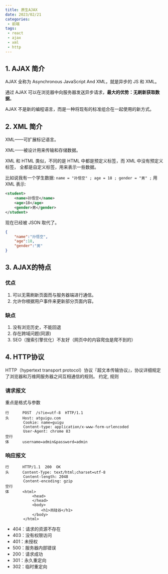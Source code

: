 ```yaml
---
title: 原生AJAX
date: 2023/02/21
categories:
 - 前端
tags:
 - react
 - ajax
 - xml
 - http
---
```


## 1. AJAX 简介

AJAX 全称为 Asynchronous JavaScript And XML，就是异步的 JS 和 XML。

通过 AJAX 可以在浏览器中向服务器发送异步请求，**最大的优势：无刷新获取数据**。 

AJAX 不是新的编程语言，而是一种将现有的标准组合在一起使用的新方式。

## 2. XML 简介
XML——可扩展标记语言。

XML——被设计用来传输和存储数据。

XML 和 HTML 类似，不同的是 HTML 中都是预定义标签，而 XML 中没有预定义标签，
全都是自定义标签，用来表示一些数据。

比如说我有一个学生数据: `name = "孙悟空" ; age = 18 ; gender = "男" ;`
用 XML 表示: 
```xml
<student>
    <name>孙悟空</name>
    <age>18</age>
    <gender>男</gender>
</student>
```
现在已经被 JSON 取代了。
```json
{
    "name":"孙悟空",
    "age":18,
    "gender":"男"
}
```

## 3. AJAX的特点

### 优点

1. 可以无需刷新页面而与服务器端进行通信。
2. 允许你根据用户事件来更新部分页面内容。

### 缺点

1. 没有浏览历史，不能回退
2. 存在跨域问题(同源)
3. SEO（搜索引擎优化）不友好（网页中的内容爬虫是爬不到的）

## 4. HTTP协议

HTTP（hypertext transport protocol）协议『超文本传输协议』，协议详细规定了浏览器和万维网服务器之间互相通信的规则。
约定, 规则

### 请求报文

重点是格式与参数

```
行      POST  /s?ie=utf-8  HTTP/1.1 
头      Host: atguigu.com
        Cookie: name=guigu
        Content-type: application/x-www-form-urlencoded
        User-Agent: chrome 83
空行
体      username=admin&password=admin
```

### 响应报文

```
行      HTTP/1.1  200  OK
头      Content-Type: text/html;charset=utf-8
        Content-length: 2048
        Content-encoding: gzip
空行    
体      <html>
            <head>
            </head>
            <body>
                <h1>尚硅谷</h1>
            </body>
        </html>
```

* 404：请求的资源不存在
* 403：没有权限访问
* 401：未授权
* 500：服务器内部错误
* 200：请求成功
* 301：永久重定向
* 302：临时重定向